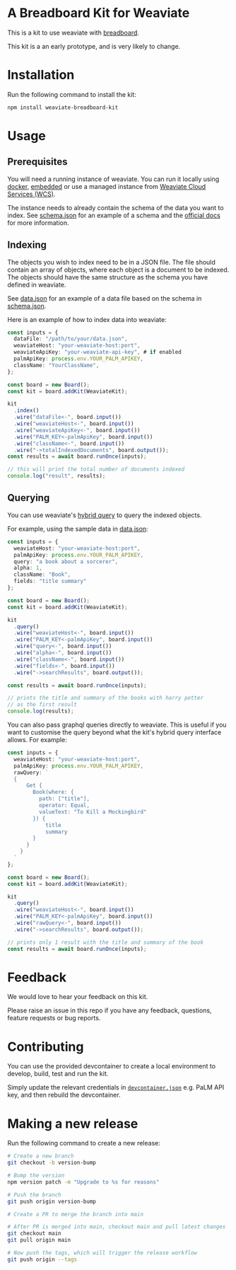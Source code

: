 # A Breadboard Kit for Weaviate

This is a kit to use weaviate with [breadboard](https://github.com/breadboard-ai/breadboard/).

This kit is a an early prototype, and is very likely to change.

# Installation

Run the following command to install the kit:

```bash
npm install weaviate-breadboard-kit
```
# Usage

## Prerequisites

You will need a running instance of weaviate. You can run it locally using [docker](https://weaviate.io/developers/weaviate/installation/docker-compose), [embedded](https://weaviate.io/developers/weaviate/installation/embedded) or use a managed instance from [Weaviate Cloud Services (WCS)](https://weaviate.io/developers/weaviate/installation/weaviate-cloud-services).

The instance needs to already contain the schema of the data you want to index. See [schema.json](./tests/schema.json) for an example of a schema and the [official docs](https://weaviate.io/developers/weaviate/tutorials/schema) for more information.

 
## Indexing

The objects you wish to index need to be in a JSON file. The file should contain an array of objects, where each object is a document to be indexed. The objects should have the same structure as the schema you have defined in weaviate.

See [data.json](./tests/data.json) for an example of a data file based on the schema in [schema.json](./tests/schema.json).

Here is an example of how to index data into weaviate:

```typescript
const inputs = {
  dataFile: "/path/to/your/data.json",
  weaviateHost: "your-weaviate-host:port",
  weaviateApiKey: "your-weaviate-api-key", # if enabled
  palmApiKey: process.env.YOUR_PALM_APIKEY,
  className: "YourClassName",
};

const board = new Board();
const kit = board.addKit(WeaviateKit);

kit
  .index()
  .wire("dataFile<-", board.input())
  .wire("weaviateHost<-", board.input())
  .wire("weaviateApiKey<-", board.input())
  .wire("PALM_KEY<-palmApiKey", board.input())
  .wire("className<-", board.input())
  .wire("->totalIndexedDocuments", board.output());
const results = await board.runOnce(inputs);

// this will print the total number of documents indexed
console.log("result", results);
```

## Querying

You can use weaviate's [hybrid query](https://weaviate.io/developers/weaviate/search/hybrid) to query the indexed objects.

For example, using the sample data in [data.json](./tests/data.json):

```typescript
const inputs = {
  weaviateHost: "your-weaviate-host:port",
  palmApiKey: process.env.YOUR_PALM_APIKEY,
  query: "a book about a sorcerer",
  alpha: 1,
  className: "Book",
  fields: "title summary"
};

const board = new Board();
const kit = board.addKit(WeaviateKit);

kit
  .query()
  .wire("weaviateHost<-", board.input())
  .wire("PALM_KEY<-palmApiKey", board.input())
  .wire("query<-", board.input())
  .wire("alpha<-", board.input())
  .wire("className<-", board.input())
  .wire("fields<-", board.input())
  .wire("->searchResults", board.output());

const results = await board.runOnce(inputs);

// prints the title and summary of the books with harry potter
// as the first result
console.log(results);
```

You can also pass graphql queries directly to weaviate. This is useful if you want to customise the query beyond what the kit's hybrid query interface allows. For example:

```typescript
const inputs = {
  weaviateHost: "your-weaviate-host:port",
  palmApiKey: process.env.YOUR_PALM_APIKEY,
  rawQuery: `
  {
      Get {
        Book(where: {
          path: ["title"],
          operator: Equal,
          valueText: "To Kill a Mockingbird"
        }) {
            title
            summary
        }
      }
    }
  `
};

const board = new Board();
const kit = board.addKit(WeaviateKit);

kit
  .query()
  .wire("weaviateHost<-", board.input())
  .wire("PALM_KEY<-palmApiKey", board.input())
  .wire("rawQuery<-", board.input())
  .wire("->searchResults", board.output());

// prints only 1 result with the title and summary of the book
const results = await board.runOnce(inputs);

```

# Feedback

We would love to hear your feedback on this kit. 

Please raise an issue in this repo if you have any feedback, questions, feature requests or bug reports.

# Contributing

You can use the provided devcontainer to create a local environment to develop, build, test and run the kit.

Simply update the relevant credentials in [`devcontainer.json`](.devcontainer/devcontainer.json) e.g. PaLM API key, and then rebuild the devcontainer.

# Making a new release

Run the following command to create a new release:

```bash
# Create a new branch
git checkout -b version-bump

# Bump the version
npm version patch -m "Upgrade to %s for reasons"

# Push the branch
git push origin version-bump

# Create a PR to merge the branch into main

# After PR is merged into main, checkout main and pull latest changes
git checkout main
git pull origin main

# Now push the tags, which will trigger the release workflow
git push origin --tags
```